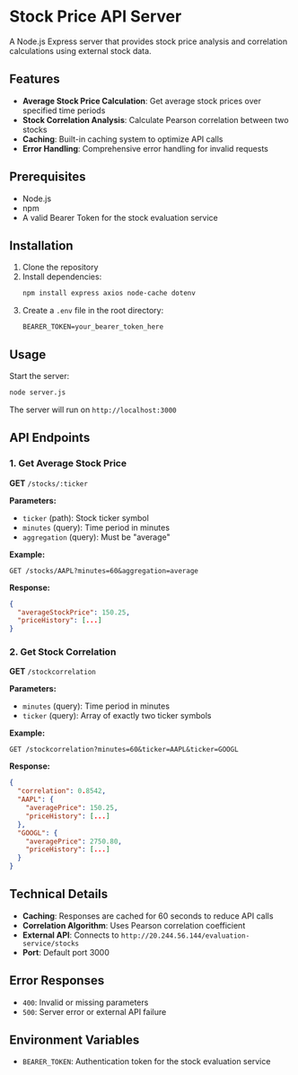 # Stock Price API Server

A Node.js Express server that provides stock price analysis and correlation calculations using external stock data.

## Features

- **Average Stock Price Calculation**: Get average stock prices over specified time periods
- **Stock Correlation Analysis**: Calculate Pearson correlation between two stocks
- **Caching**: Built-in caching system to optimize API calls
- **Error Handling**: Comprehensive error handling for invalid requests

## Prerequisites

- Node.js
- npm
- A valid Bearer Token for the stock evaluation service

## Installation

1. Clone the repository
2. Install dependencies:
   ```bash
   npm install express axios node-cache dotenv
   ```
3. Create a `.env` file in the root directory:
   ```
   BEARER_TOKEN=your_bearer_token_here
   ```

## Usage

Start the server:
```bash
node server.js
```

The server will run on `http://localhost:3000`

## API Endpoints

### 1. Get Average Stock Price

**GET** `/stocks/:ticker`

**Parameters:**
- `ticker` (path): Stock ticker symbol
- `minutes` (query): Time period in minutes
- `aggregation` (query): Must be "average"

**Example:**
```
GET /stocks/AAPL?minutes=60&aggregation=average
```

**Response:**
```json
{
  "averageStockPrice": 150.25,
  "priceHistory": [...]
}
```

### 2. Get Stock Correlation

**GET** `/stockcorrelation`

**Parameters:**
- `minutes` (query): Time period in minutes
- `ticker` (query): Array of exactly two ticker symbols

**Example:**
```
GET /stockcorrelation?minutes=60&ticker=AAPL&ticker=GOOGL
```

**Response:**
```json
{
  "correlation": 0.8542,
  "AAPL": {
    "averagePrice": 150.25,
    "priceHistory": [...]
  },
  "GOOGL": {
    "averagePrice": 2750.80,
    "priceHistory": [...]
  }
}
```

## Technical Details

- **Caching**: Responses are cached for 60 seconds to reduce API calls
- **Correlation Algorithm**: Uses Pearson correlation coefficient
- **External API**: Connects to `http://20.244.56.144/evaluation-service/stocks`
- **Port**: Default port 3000

## Error Responses

- `400`: Invalid or missing parameters
- `500`: Server error or external API failure

## Environment Variables

- `BEARER_TOKEN`: Authentication token for the stock evaluation service